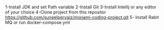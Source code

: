 1-Install JDK and set Path variable
2-Install Git
3-Install Intellij or any editor of your choice
4-Clone project from this repositor
 https://github.com/suneelpervaiz/monami-coding-project.git
5- Install Rabit MQ or run docker-compose.yml
